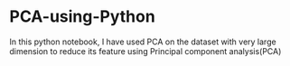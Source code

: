 # PCA-using-Python
In this python notebook, I have used PCA on the dataset with very large dimension to reduce its feature using Principal component analysis(PCA)
